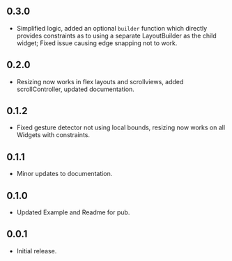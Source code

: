 ## 0.3.0

* Simplified logic, added an optional `builder` function which directly provides constraints as to using a separate LayoutBuilder as the child widget; Fixed issue causing edge snapping not to work.

## 0.2.0

* Resizing now works in flex layouts and scrollviews, added scrollController, updated documentation.

## 0.1.2

* Fixed gesture detector not using local bounds, resizing now works on all Widgets with constraints.

## 0.1.1

* Minor updates to documentation.

## 0.1.0

* Updated Example and Readme for pub.

## 0.0.1

* Initial release.